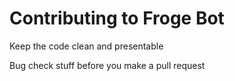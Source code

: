 # Contributing to Froge Bot
Keep the code clean and presentable

Bug check stuff before you make a pull request
